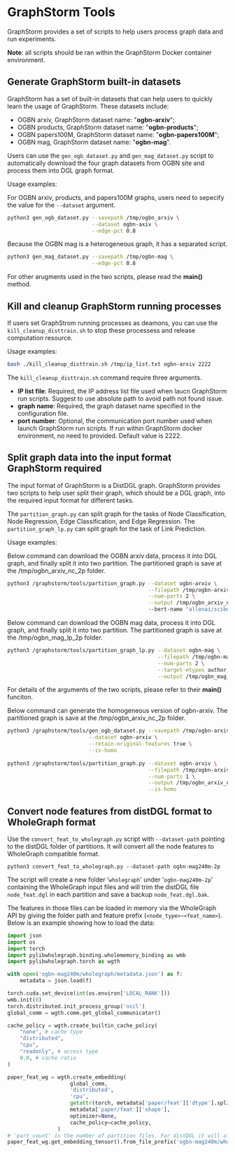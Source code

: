 # GraphStorm Tools

GraphStorm provides a set of scripts to help users process graph data and run experiments.

**Note**: all scripts should be ran within the GraphStorm Docker container environment.

## Generate GraphStorm built-in datasets
GraphStorm has a set of built-in datasets that can help users to quickly learn the usage of GraphStorm. These datasets include:
- OGBN arxiv, GraphStorm dataset name: "**ogbn-arxiv**";
- OGBN products, GraphStorm dataset name: "**ogbn-products**";
- OGBN papers100M, GraphStorm dataset name: "**ogbn-papers100M**";
- OGBN mag, GraphStorm dataset name: "**ogbn-mag**".

Users can use the `gen_ogb_dataset.py` and `gen_mag_dataset.py` script to automatically download the four graph datasets from OGBN site and process them into DGL graph format.

Usage examples:

For OGBN arxiv, products, and papers100M graphs, users need to sepecify the value for the `--dataset` argument.
```bash
python3 gen_ogb_dataset.py --savepath /tmp/ogbn_arxiv \
                           --dataset ogbn-axiv \
                           --edge-pct 0.8
```
Because the OGBN mag is a heterogeneous graph, it has a separated script.
```bash
python3 gen_mag_dataset.py --savepath /tmp/ogbn-mag \
                           --edge-pct 0.8
```

For other arugments used in the two scripts, please read the **main()** method.

## Kill and cleanup GraphStorm running processes
If users set GraphStrom running processes as deamons, you can use the `kill_cleanup_disttrain.sh` to stop these processess and release computation resource.

Usage examples:

```bash
bash ./kill_cleanup_disttrain.sh /tmp/ip_list.txt ogbn-arxiv 2222
```

The `kill_cleanup_disttrain.sh` command require three arguments.
- **IP list file**: Required, the IP address list file used when laucn GraphStorm run scripts. Suggest to use absolute path to avoid path not found issue.
- **graph name**: Required, the graph dataset name specified in the configuration file.
- **port number**: Optional, the communication port number used when launch GraphStorm run scripts. If run within GraphStorm docker environment, no need to provided. Default value is 2222.

## Split graph data into the input format GraphStorm required
The input format of GraphStorm is a DistDGL graph. GraphStorm provides two scripts to help user split their graph, which should be a DGL graph, into the required input format for different tasks.

The `partition_graph.py` can split graph for the tasks of Node Classification, Node Regression, Edge Classification, and Edge Regression. The `partition_graph_lp.py` can split graph for the task of Link Prediction.

Usage examples:

Below command can download the OGBN arxiv data, process it into DGL graph, and finally split it into two partition. The partitioned graph is save at the /tmp/ogbn_arxiv_nc_2p folder.
```bash
python3 /graphstorm/tools/partition_graph.py --dataset ogbn-arxiv \
                                             --filepath /tmp/ogbn-arxiv-nc/ \
                                             --num-parts 2 \
                                             --output /tmp/ogbn_arxiv_nc_2p
                                             --bert-name "allenai/scibert_scivocab_uncased"
```

Below command can download the OGBN mag data, process it into DGL graph, and finally split it into two partition. The partitioned graph is save at the /tmp/ogbn_mag_lp_2p folder.
```bash
python3 /graphstorm/tools/partition_graph_lp.py --dataset ogbn-mag \
                                                --filepath /tmp/ogbn-mag-lp/ \
                                                --num-parts 2 \
                                                --target-etypes author,writes,paper \
                                                --output /tmp/ogbn_mag_lp_2p
```

For details of the arguments of the two scripts, please refer to their **main()** funciton.

Below command can generate the homogeneous version of ogbn-arxiv. The partitioned graph is save at the /tmp/ogbn_arxiv_nc_2p folder.
```bash
python3 /graphstorm/tools/gen_ogb_dataset.py --savepath /tmp/ogbn-arxiv-nc/  \
                          --dataset ogbn-arxiv \
                          --retain-original-features true \
                          --is-homo
                           
python3 /graphstorm/tools/partition_graph.py --dataset ogbn-arxiv \
                                             --filepath /tmp/ogbn-arxiv-nc/ \
                                             --num-parts 1 \
                                             --output /tmp/ogbn_arxiv_nc_train_val_1p_4t  \
                                             --is-homo     
```

## Convert node features from distDGL format to WholeGraph format

Use the `convert_feat_to_wholegraph.py` script with `--dataset-path` pointing to the distDGL folder of partitions. It will convert all the node features to WholeGraph compatible format.
```
python3 convert_feat_to_wholegraph.py --dataset-path ogbn-mag240m-2p
```

The script will create a new folder '`wholegraph`' under '`ogbn-mag240m-2p`' containing the WholeGraph input files and will trim the distDGL file `node_feat.dgl` in each partition and save a backup `node_feat.dgl.bak`.

The features in those files can be loaded in memory via the WholeGraph API by giving the folder path and feature prefix (`<node_type>~<feat_name>`).
Below is an example showing how to load the data:
```python
import json
import os
import torch
import pylibwholegraph.binding.wholememory_binding as wmb
import pylibwholegraph.torch as wgth

with open('ogbn-mag240m/wholegraph/metadata.json') as f:
    metadata = json.load(f)

torch.cuda.set_device(int(os.environ['LOCAL_RANK']))
wmb.init(0)
torch.distributed.init_process_group('nccl')
global_comm = wgth.comm.get_global_communicator()

cache_policy = wgth.create_builtin_cache_policy(
    "none", # cache type
    "distributed",
    "cpu",
    "readonly", # access type
    0.0, # cache ratio
)

paper_feat_wg = wgth.create_embedding(
                    global_comm,
                    'distributed',
                    'cpu',
                    getattr(torch, metadata['paper/feat']['dtype'].split('.')[1]),
                    metadata['paper/feat']['shape'],
                    optimizer=None,
                    cache_policy=cache_policy,
                )
# 'part_count' is the number of partition files. For distDGL it will always be the number of machines.
paper_feat_wg.get_embedding_tensor().from_file_prefix('ogbn-mag240m/wholegraph/paper~feat', part_count=4)
```


